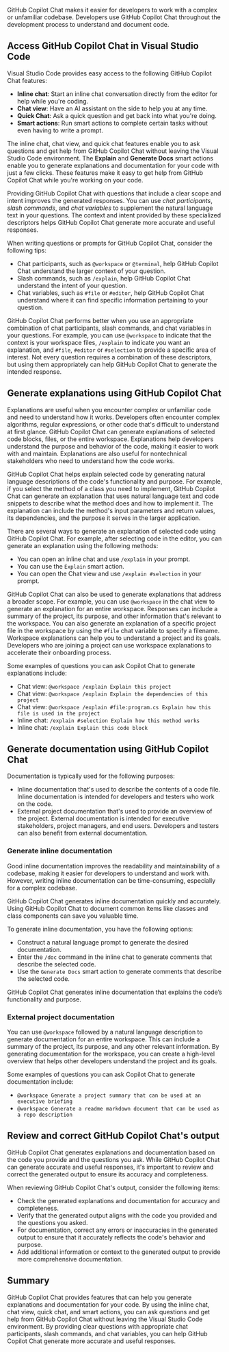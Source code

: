 GitHub Copilot Chat makes it easier for developers to work with a complex or unfamiliar codebase. Developers use GitHub Copilot Chat throughout the development process to understand and document code.

## Access GitHub Copilot Chat in Visual Studio Code

Visual Studio Code provides easy access to the following GitHub Copilot Chat features:

- **Inline chat**: Start an inline chat conversation directly from the editor for help while you're coding.
- **Chat view**: Have an AI assistant on the side to help you at any time.
- **Quick Chat**: Ask a quick question and get back into what you're doing.
- **Smart actions**: Run smart actions to complete certain tasks without even having to write a prompt.

The inline chat, chat view, and quick chat features enable you to ask questions and get help from GitHub Copilot Chat without leaving the Visual Studio Code environment. The **Explain** and **Generate Docs** smart actions enable you to generate explanations and documentation for your code with just a few clicks. These features make it easy to get help from GitHub Copilot Chat while you're working on your code.

Providing GitHub Copilot Chat with questions that include a clear scope and intent improves the generated responses. You can use *chat participants*, *slash commands*, and *chat variables* to supplement the natural language text in your questions. The context and intent provided by these specialized descriptors helps GitHub Copilot Chat generate more accurate and useful responses.

When writing questions or prompts for GitHub Copilot Chat, consider the following tips:

- Chat participants, such as `@workspace` or `@terminal`, help GitHub Copilot Chat understand the larger context of your question.
- Slash commands, such as `/explain`, help GitHub Copilot Chat understand the intent of your question.
- Chat variables, such as `#file` or `#editor`, help GitHub Copilot Chat understand where it can find specific information pertaining to your question.

GitHub Copilot Chat performs better when you use an appropriate combination of chat participants, slash commands, and chat variables in your questions. For example, you can use `@workspace` to indicate that the context is your workspace files, `/explain` to indicate you want an explanation, and `#file`, `#editor` or `#selection` to provide a specific area of interest. Not every question requires a combination of these descriptors, but using them appropriately can help GitHub Copilot Chat to generate the intended response.

## Generate explanations using GitHub Copilot Chat

Explanations are useful when you encounter complex or unfamiliar code and need to understand how it works. Developers often encounter complex algorithms, regular expressions, or other code that's difficult to understand at first glance. GitHub Copilot Chat can generate explanations of selected code blocks, files, or the entire workspace. Explanations help developers understand the purpose and behavior of the code, making it easier to work with and maintain. Explanations are also useful for nontechnical stakeholders who need to understand how the code works.

GitHub Copilot Chat helps explain selected code by generating natural language descriptions of the code's functionality and purpose. For example, if you select the method of a class you need to implement, GitHub Copilot Chat can generate an explanation that uses natural language text and code snippets to describe what the method does and how to implement it. The explanation can include the method's input parameters and return values, its dependencies, and the purpose it serves in the larger application.

There are several ways to generate an explanation of selected code using GitHub Copilot Chat. For example, after selecting code in the editor, you can generate an explanation using the following methods:

- You can open an inline chat and use `/explain` in your prompt.
- You can use the `Explain` smart action.
- You can open the Chat view and use `/explain #selection` in your prompt.

GitHub Copilot Chat can also be used to generate explanations that address a broader scope. For example, you can use `@workspace` in the chat view to generate an explanation for an entire workspace. Responses can include a summary of the project, its purpose, and other information that's relevant to the workspace. You can also generate an explanation of a specific project file in the workspace by using the `#file` chat variable to specify a filename. Workspace explanations can help you to understand a project and its goals. Developers who are joining a project can use workspace explanations to accelerate their onboarding process.

Some examples of questions you can ask Copilot Chat to generate explanations include:

- Chat view: `@workspace /explain Explain this project`
- Chat view: `@workspace /explain Explain the dependencies of this project`
- Chat view: `@workspace /explain #file:program.cs Explain how this file is used in the project`
- Inline chat: `/explain #selection Explain how this method works`
- Inline chat: `/explain Explain this code block`

## Generate documentation using GitHub Copilot Chat

Documentation is typically used for the following purposes:

- Inline documentation that's used to describe the contents of a code file. Inline documentation is intended for developers and testers who work on the code.
- External project documentation that's used to provide an overview of the project. External documentation is intended for executive stakeholders, project managers, and end users. Developers and testers can also benefit from external documentation.

### Generate inline documentation

Good inline documentation improves the readability and maintainability of a codebase, making it easier for developers to understand and work with. However, writing inline documentation can be time-consuming, especially for a complex codebase.

GitHub Copilot Chat generates inline documentation quickly and accurately. Using GitHub Copilot Chat to document common items like classes and class components can save you valuable time.

To generate inline documentation, you have the following options:

- Construct a natural language prompt to generate the desired documentation.
- Enter the `/doc` command in the inline chat to generate comments that describe the selected code.
- Use the `Generate Docs` smart action to generate comments that describe the selected code.

GitHub Copilot Chat generates inline documentation that explains the code’s functionality and purpose.

### External project documentation

You can use `@workspace` followed by a natural language description to generate documentation for an entire workspace. This can include a summary of the project, its purpose, and any other relevant information. By generating documentation for the workspace, you can create a high-level overview that helps other developers understand the project and its goals.

Some examples of questions you can ask Copilot Chat to generate documentation include:

- `@workspace Generate a project summary that can be used at an executive briefing`
- `@workspace Generate a readme markdown document that can be used as a repo description`

## Review and correct GitHub Copilot Chat's output

GitHub Copilot Chat generates explanations and documentation based on the code you provide and the questions you ask. While GitHub Copilot Chat can generate accurate and useful responses, it's important to review and correct the generated output to ensure its accuracy and completeness.

When reviewing GitHub Copilot Chat's output, consider the following items:

- Check the generated explanations and documentation for accuracy and completeness.
- Verify that the generated output aligns with the code you provided and the questions you asked.
- For documentation, correct any errors or inaccuracies in the generated output to ensure that it accurately reflects the code's behavior and purpose.
- Add additional information or context to the generated output to provide more comprehensive documentation.

## Summary

GitHub Copilot Chat provides features that can help you generate explanations and documentation for your code. By using the inline chat, chat view, quick chat, and smart actions, you can ask questions and get help from GitHub Copilot Chat without leaving the Visual Studio Code environment. By providing clear questions with appropriate chat participants, slash commands, and chat variables, you can help GitHub Copilot Chat generate more accurate and useful responses.
